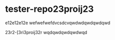# tester-repo23proij23
e12e12e12e
wefwefwefdvcsdcvqwdwdqwdqwdqwd

23r2-[3ri3proij32r
wqdqwdqwdqwdwqd

